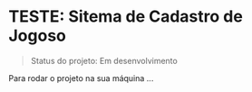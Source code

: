 <h1> TESTE: Sitema de Cadastro de Jogoso </h1>

> Status do projeto: Em desenvolvimento

Para rodar o projeto na sua máquina ...
